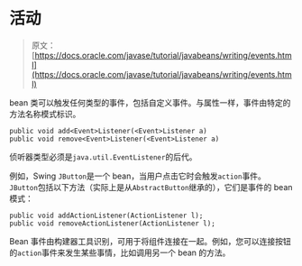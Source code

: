 # 活动

> 原文： [https://docs.oracle.com/javase/tutorial/javabeans/writing/events.html](https://docs.oracle.com/javase/tutorial/javabeans/writing/events.html)

bean 类可以触发任何类型的事件，包括自定义事件。与属性一样，事件由特定的方法名称模式标识。

```
public void add<Event>Listener(<Event>Listener a)
public void remove<Event>Listener(<Event>Listener a)
```

侦听器类型必须是`java.util.EventListener`的后代。

例如，Swing `JButton`是一个 bean，当用户点击它时会触发`action`事件。 `JButton`包括以下方法（实际上是从`AbstractButton`继承的），它们是事件的 bean 模式：

```
public void addActionListener(ActionListener l);
public void removeActionListener(ActionListener l);

```

Bean 事件由构建器工具识别，可用于将组件连接在一起。例如，您可以连接按钮的`action`事件来发生某些事情，比如调用另一个 bean 的方法。